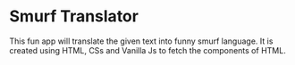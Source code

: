 # Smurf Translator
 This fun app will translate the given text into funny smurf language.
 It is created using HTML, CSs and Vanilla Js to fetch the components of HTML.
